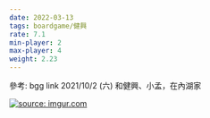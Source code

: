 ```yaml
---
date: 2022-03-13
tags: boardgame/健興
rate: 7.1
min-player: 2
max-player: 4
weight: 2.23
---
```


參考: bgg link
2021/10/2 (六) 和健興、小孟，在內湖家

<a href="https://imgur.com/5mgC4ZM"><img src="https://i.imgur.com/5mgC4ZM.jpg" title="source: imgur.com" /></a>